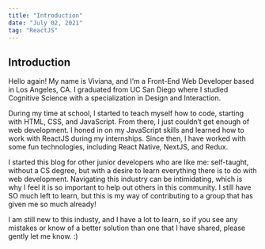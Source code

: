 ```yaml
---
title: "Introduction"
date: "July 02, 2021"
tag: "ReactJS"
---
```


## Introduction 

Hello again! My name is Viviana, and I’m a Front-End Web Developer based in Los Angeles, CA. I graduated from UC San Diego where I studied Cognitive Science with a specialization in Design and Interaction.

During my time at school, I started to teach myself how to code, starting with HTML, CSS, and JavaScript. From there, I just couldn’t get enough of web development. I honed in on my JavaScript skills and learned how to work with ReactJS during my internships. Since then, I have worked with some fun technologies, including React Native, NextJS, and Redux.

I started this blog for other junior developers who are like me: self-taught, without a CS degree, but with a desire to learn everything there is to do with web development. Navigating this industry can be intimidating, which is why I feel it is so important to help out others in this community. I still have SO much left to learn, but this is my way of contributing to a group that has given me so much already! 

I am still new to this industy, and I have a lot to learn, so if you see any mistakes or know of a better solution than one that I have shared, please gently let me know. :)
